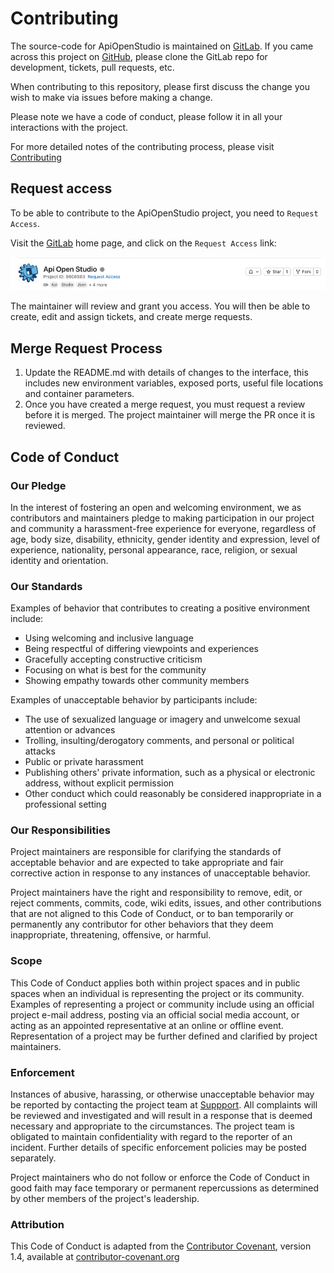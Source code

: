 Contributing
============

The source-code for ApiOpenStudio is maintained on [GitLab][gitlab]. If you came
across this project on [GitHub][github], please clone the GitLab repo for
development, tickets, pull requests, etc.

When contributing to this repository, please first discuss the change you wish
to make via issues before making a change.

Please note we have a code of conduct, please follow it in all your interactions
with the project.

For more detailed notes of the contributing process, please
visit [Contributing][contributing]

Request access
--------------

To be able to contribute to the ApiOpenStudio project, you need
to ```Request Access```.

Visit the [GitLab][gitlab] home page, and click on the ```Request Access```
link:

![Request Access screenshot][request_access_screenshot]

The maintainer will review and grant you access. You will then be able to
create, edit and assign tickets, and create merge requests.

Merge Request Process
---------------------

1. Update the README.md with details of changes to the interface, this includes
   new environment variables, exposed ports, useful file locations and container
   parameters.
3. Once you have created a merge request, you must request a review before it is
   merged. The project maintainer will merge the PR once it is reviewed.

Code of Conduct
---------------

### Our Pledge

In the interest of fostering an open and welcoming environment, we as
contributors and maintainers pledge to making participation in our project and
community a harassment-free experience for everyone, regardless of age, body
size, disability, ethnicity, gender identity and expression, level of
experience, nationality, personal appearance, race, religion, or sexual identity
and orientation.

### Our Standards

Examples of behavior that contributes to creating a positive environment
include:

* Using welcoming and inclusive language
* Being respectful of differing viewpoints and experiences
* Gracefully accepting constructive criticism
* Focusing on what is best for the community
* Showing empathy towards other community members

Examples of unacceptable behavior by participants include:

* The use of sexualized language or imagery and unwelcome sexual attention or
  advances
* Trolling, insulting/derogatory comments, and personal or political attacks
* Public or private harassment
* Publishing others' private information, such as a physical or electronic
  address, without explicit permission
* Other conduct which could reasonably be considered inappropriate in a
  professional setting

### Our Responsibilities

Project maintainers are responsible for clarifying the standards of acceptable
behavior and are expected to take appropriate and fair corrective action in
response to any instances of unacceptable behavior.

Project maintainers have the right and responsibility to remove, edit, or reject
comments, commits, code, wiki edits, issues, and other contributions that are
not aligned to this Code of Conduct, or to ban temporarily or permanently any
contributor for other behaviors that they deem inappropriate, threatening,
offensive, or harmful.

### Scope

This Code of Conduct applies both within project spaces and in public spaces
when an individual is representing the project or its community. Examples of
representing a project or community include using an official project e-mail
address, posting via an official social media account, or acting as an appointed
representative at an online or offline event. Representation of a project may be
further defined and clarified by project maintainers.

### Enforcement

Instances of abusive, harassing, or otherwise unacceptable behavior may be
reported by contacting the project team at [Suppport][support]. All complaints
will be reviewed and investigated and will result in a response that is deemed
necessary and appropriate to the circumstances. The project team is obligated to
maintain confidentiality with regard to the reporter of an incident. Further
details of specific enforcement policies may be posted separately.

Project maintainers who do not follow or enforce the Code of Conduct in good
faith may face temporary or permanent repercussions as determined by other
members of the project's leadership.

### Attribution

This Code of Conduct is adapted from the [Contributor Covenant][homepage],
version 1.4, available at [contributor-covenant.org][version]

[homepage]: http://contributor-covenant.org

[version]: http://contributor-covenant.org/version/1/4/

[contributing]: https://wiki.apiopenstudio.com/developers/contributing.html

[gitlab]: https://gitlab.com/john89/api_open_studio

[github]: https://github.com/naala89/apiopenstudio

[support]: mailto:support@apiopenstudio.com

[request_access_screenshot]: includes/wiki/developers/images/contributing-request-access.png
